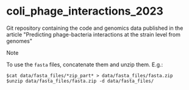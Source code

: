# coli_phage_interactions_2023

Git repository containing the code and genomics data published in the article "Predicting phage-bacteria interactions at the strain level from genomes"

> [!NOTE]
> To use the `fasta` files, concatenate them and unzip them. E.g.:
>
> ```
> $cat data/fasta_files/*zip_part* > data/fasta_files/fasta.zip
> $unzip data/fasta_files/fasta.zip -d data/fasta_files/
> ```
